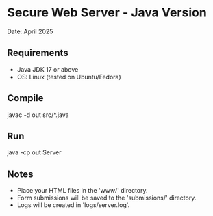 # Secure Web Server - Java Version
Date: April 2025

## Requirements
- Java JDK 17 or above
- OS: Linux (tested on Ubuntu/Fedora)

## Compile
javac -d out src/*.java

## Run
java -cp out Server

## Notes
- Place your HTML files in the 'www/' directory.
- Form submissions will be saved to the 'submissions/' directory.
- Logs will be created in 'logs/server.log'.


